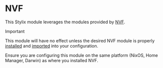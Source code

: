 # NVF

This Stylix module leverages the modules provided by
[NVF](https://github.com/NotAShelf/nvf).

> [!IMPORTANT]
> This module will have no effect unless the desired NVF module is properly
> [installed](https://notashelf.github.io/nvf/index.xhtml#ch-installation)
> and
> [imported](https://notashelf.github.io/nvf/index.xhtml#ch-module-installation)
> into your configuration.
>
> Ensure you are configuring this module on the same platform (NixOS, Home
> Manager, Darwin) as where you installed NVF.
